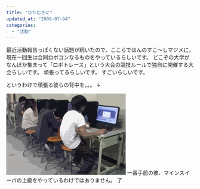 ```yaml
---
title: "ひたむきに"
updated_at: "2009-07-04"
categories: 
  - "活動"
---
```


最近活動報告っぽくない話題が続いたので、ここらでほんのすこ～しマジメに。 現在一回生は合同ロボコンなるものをやっているらしいです。 どこぞの大学がなんぼか集まって「ロボトレース」という大会の競技ルールで独自に開催する大会らしいです。 頑張ってるらしいです。 すごいらしいです。

というわけで頑張る彼らの背中を。。。 ↓

![CIMG0685.JPG](images/CIMG0685-thumbnail2.JPG) 一番手前の彼、マインスイーパの上級をやっているわけではありません。 了
